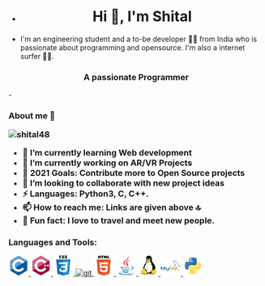 - <h1 align="center">Hi 👋, I'm Shital</h1>

- I'm an engineering student and a to-be developer 👨‍💻 from India who is passionate about programming and opensource. I'm also a internet surfer 🏄‍♂️.


<h3 align="center">A passionate Programmer</h3>
- <h3> About me 👀
<p align="left"> <img src="https://komarev.com/ghpvc/?username=shital48&label=Profile%20views&color=0e75b6&style=flat" alt="shital48" /> </p>

- 🌱 I’m currently learning **Web development**
- 🔭 I’m currently working on AR/VR Projects
- 🥅 2021 Goals: Contribute more to Open Source projects
- 👯 I’m looking to collaborate with new project ideas
- ⚡ Languages: Python3, C, C++.
- 📫 How to reach me: Links are given above 🔝
- 🤪 Fun fact: I love to travel and meet new people.
 



 



<h3 align="left">Languages and Tools:</h3>
<p align="left"> <a href="https://www.cprogramming.com/" target="_blank"> <img src="https://raw.githubusercontent.com/devicons/devicon/master/icons/c/c-original.svg" alt="c" width="40" height="40"/> </a> <a href="https://www.w3schools.com/cpp/" target="_blank"> <img src="https://raw.githubusercontent.com/devicons/devicon/master/icons/cplusplus/cplusplus-original.svg" alt="cplusplus" width="40" height="40"/> </a> <a href="https://www.w3schools.com/css/" target="_blank"> <img src="https://raw.githubusercontent.com/devicons/devicon/master/icons/css3/css3-original-wordmark.svg" alt="css3" width="40" height="40"/> </a> <a href="https://git-scm.com/" target="_blank"> <img src="https://www.vectorlogo.zone/logos/git-scm/git-scm-icon.svg" alt="git" width="40" height="40"/> </a> <a href="https://www.w3.org/html/" target="_blank"> <img src="https://raw.githubusercontent.com/devicons/devicon/master/icons/html5/html5-original-wordmark.svg" alt="html5" width="40" height="40"/> </a> <a href="https://www.java.com" target="_blank"> <img src="https://raw.githubusercontent.com/devicons/devicon/master/icons/java/java-original.svg" alt="java" width="40" height="40"/> </a> <a href="https://www.linux.org/" target="_blank"> <img src="https://raw.githubusercontent.com/devicons/devicon/master/icons/linux/linux-original.svg" alt="linux" width="40" height="40"/> </a> <a href="https://www.mysql.com/" target="_blank"> <img src="https://raw.githubusercontent.com/devicons/devicon/master/icons/mysql/mysql-original-wordmark.svg" alt="mysql" width="40" height="40"/> </a> <a href="https://www.python.org" target="_blank"> <img src="https://raw.githubusercontent.com/devicons/devicon/master/icons/python/python-original.svg" alt="python" width="40" height="40"/> </a> </p>

